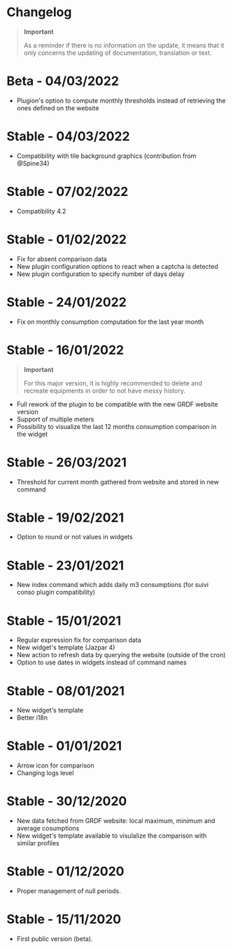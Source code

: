 # Changelog 

>**Important**
>
>As a reminder if there is no information on the update, it means that it only concerns the updating of documentation, translation or text.

# Beta - 04/03/2022
- Plugion's option to compute monthly thresholds instead of retrieving the ones defined on the website

# Stable - 04/03/2022
- Compatibility with tile background graphics (contribution from @Spine34)

# Stable - 07/02/2022
- Compatibility 4.2

# Stable - 01/02/2022
- Fix for absent comparison data
- New plugin configuration options to react when a captcha is detected
- New plugin configuration to specify number of days delay 

# Stable - 24/01/2022
- Fix on monthly consumption computation for the last year month

# Stable - 16/01/2022
>**Important**
>
>For this major version, it is highly recommended to delete and recreate equipments in order to not have messy history.
- Full rework of the plugin to be compatible with the new GRDF website version
- Support of multiple meters 
- Possibility to visualize the last 12 months consumption comparison in the widget

# Stable - 26/03/2021
- Threshold for current month gathered from website and stored in new command

# Stable - 19/02/2021
- Option to round or not values in widgets

# Stable - 23/01/2021
- New index command which adds daily m3 consumptions (for suivi conso plugin compatibility)

# Stable - 15/01/2021
- Regular expression fix for comparison data
- New widget's template (Jazpar 4)
- New action to refresh data by querying the website (outside of the cron)
- Option to use dates in widgets instead of command names

# Stable - 08/01/2021
- New widget's template
- Better i18n

# Stable - 01/01/2021
- Arrow icon for comparison
- Changing logs level

# Stable - 30/12/2020
- New data fetched from GRDF website: local maximum, minimum and average cosumptions
- New widget's template available to visulalize the comparison with similar profiles

# Stable - 01/12/2020
- Proper management of null periods.

# Stable - 15/11/2020
- First public version (beta).
